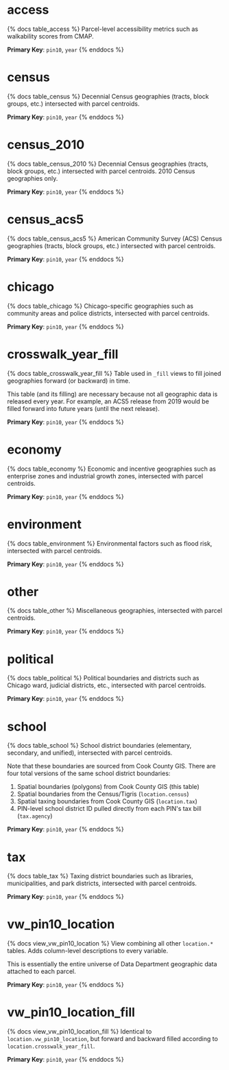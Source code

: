 # access

{% docs table_access %}
Parcel-level accessibility metrics such as walkability scores from CMAP.

**Primary Key**: `pin10`, `year`
{% enddocs %}

# census

{% docs table_census %}
Decennial Census geographies (tracts, block groups, etc.) intersected with
parcel centroids.

**Primary Key**: `pin10`, `year`
{% enddocs %}

# census_2010

{% docs table_census_2010 %}
Decennial Census geographies (tracts, block groups, etc.) intersected with
parcel centroids. 2010 Census geographies only.

**Primary Key**: `pin10`, `year`
{% enddocs %}

# census_acs5

{% docs table_census_acs5 %}
American Community Survey (ACS) Census geographies
(tracts, block groups, etc.) intersected with parcel centroids.

**Primary Key**: `pin10`, `year`
{% enddocs %}

# chicago

{% docs table_chicago %}
Chicago-specific geographies such as community areas and
police districts, intersected with parcel centroids.

**Primary Key**: `pin10`, `year`
{% enddocs %}

# crosswalk_year_fill

{% docs table_crosswalk_year_fill %}
Table used in `_fill` views to fill joined geographies forward (or backward)
in time.

This table (and its filling) are necessary because not all geographic data
is released every year. For example, an ACS5 release from 2019 would be
filled forward into future years (until the next release).

**Primary Key**: `pin10`, `year`
{% enddocs %}

# economy

{% docs table_economy %}
Economic and incentive geographies such as enterprise zones and
industrial growth zones, intersected with parcel centroids.

**Primary Key**: `pin10`, `year`
{% enddocs %}

# environment

{% docs table_environment %}
Environmental factors such as flood risk, intersected with parcel centroids.

**Primary Key**: `pin10`, `year`
{% enddocs %}

# other

{% docs table_other %}
Miscellaneous geographies, intersected with parcel centroids.

**Primary Key**: `pin10`, `year`
{% enddocs %}

# political

{% docs table_political %}
Political boundaries and districts such as Chicago ward, judicial districts,
etc., intersected with parcel centroids.

**Primary Key**: `pin10`, `year`
{% enddocs %}

# school

{% docs table_school %}
School district boundaries (elementary, secondary, and unified), intersected
with parcel centroids.

Note that these boundaries are sourced from Cook County GIS. There are four
total versions of the same school district boundaries:

1. Spatial boundaries (polygons) from Cook County GIS (this table)
2. Spatial boundaries from the Census/Tigris (`location.census`)
3. Spatial taxing boundaries from Cook County GIS (`location.tax`)
4. PIN-level school district ID pulled directly from each PIN's
   tax bill (`tax.agency`)

**Primary Key**: `pin10`, `year`
{% enddocs %}

# tax

{% docs table_tax %}
Taxing district boundaries such as libraries, municipalities, and
park districts, intersected with parcel centroids.

**Primary Key**: `pin10`, `year`
{% enddocs %}

# vw_pin10_location

{% docs view_vw_pin10_location %}
View combining all other `location.*` tables. Adds column-level descriptions
to every variable.

This is essentially the entire universe of Data Department geographic
data attached to each parcel.

**Primary Key**: `pin10`, `year`
{% enddocs %}

# vw_pin10_location_fill

{% docs view_vw_pin10_location_fill %}
Identical to `location.vw_pin10_location`, but forward and backward filled
according to `location.crosswalk_year_fill`.

**Primary Key**: `pin10`, `year`
{% enddocs %}
